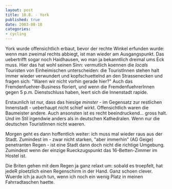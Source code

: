 ```yaml
---
layout: post
title: 10.8. - York
published: true
date: 2003-08-10
categories: 
- cycling
---
```


York wurde offensichtlich erbaut, bevor der rechte Winkel erfunden wurde: wenn man zweimal rechts abbiegt, ist man wieder am Ausgangspunkt. Das uebertrifft sogar noch Haidhausen, wo man ja bekanntlich dreimal ums Eck muss. Hier das hat wohl seinen Sinn: vermutlich koennen die <i>locals</i> Touristen von Einheimischen unterscheiden: die TouristInnen stehen halt immer wieder verwundert und kopfschuettelnd an den Strassenecken und fragen sich: "Waren wir nicht vorhin gerade hier?" Auch das Fremdenfuehrer-Business floriert, und wenn die FremdenfuehrerInnen gegen 5 p.m. Dienstschluss haben, leert sich die Innenstadt rapide.

Erstaunlich ist nur, dass das hiesige <i>minster</i> - im Gegensatz zur restlichen Innenstadt - ueberhaupt nicht schief wirkt. Offensichtlich waren die Baumeister andere. Auch ansonsten ist es recht beeindruckend... gross halt. Und im Stil irgendwie anders als in deutschen Kathedralen. Wenn nur die deutschen TouristInnen nicht waeren.

Morgen geht es dann hoffentlich weiter: ich muss mal wieder raus aus der Stadt. Zumindest im - zwar nicht starken, "aber immerhin" (AG Geige) penetranten Regen - ist eine Stadt dann doch nicht die richtige Umgebung. Zumindest wenn der einzige Rueckzugspunkt das 16-Betten-Zimmer im Hostel ist. 

Die Briten gehen mit dem Regen ja ganz relaxt um: sobald es troepfelt, hat jedeR ploetzlich einen Regenschirm in der Hand. Ganz schoen clever. Wuerde ich ja  auch tun, wenn ich noch ein wenig Platz in meinen Fahrradtaschen haette.</p>
